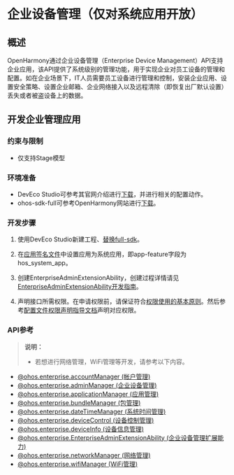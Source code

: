 # 企业设备管理（仅对系统应用开放）

## 概述
OpenHarmony通过企业设备管理（Enterprise Device Management）API支持企业应用，该API提供了系统级别的管理功能，用于实现企业对员工设备的管理和配置。如在企业场景下，IT人员需要员工设备进行管理和控制，安装企业应用、设置安全策略、设置企业邮箱、企业网络接入以及远程清除（即恢复出厂默认设置）丢失或者被盗设备上的数据。

## 开发企业管理应用

### 约束与限制
- 仅支持Stage模型

### 环境准备
- DevEco Studio可参考其官网介绍进行[下载](https://developer.harmonyos.com/cn/develop/deveco-studio#download)，并进行相关的配置动作。
- ohos-sdk-full可参考OpenHarmony网站进行[下载](https://gitee.com/openharmony/docs/blob/master/zh-cn/release-notes/OpenHarmony-v3.2-beta2.md#%E4%BB%8E%E9%95%9C%E5%83%8F%E7%AB%99%E7%82%B9%E8%8E%B7%E5%8F%96)。

### 开发步骤

1. 使用DevEco Studio新建工程、[替换full-sdk](https://gitee.com/openharmony/docs/blob/master/zh-cn/application-dev/faqs/full-sdk-switch-guide.md)。

2. 在[应用签名文件](../../security/accesstoken-overview.md#应用apl等级说明)中设置应用为系统应用，即app-feature字段为hos_system_app。

3. 创建EnterpriseAdminExtensionAbility，创建过程详情请见[EnterpriseAdminExtensionAbility开发指南](../../application-models/enterprise-extensionAbility.md)。

4. 声明接口所需权限。在申请权限前，请保证符合[权限使用的基本原则](../../security/accesstoken-overview.md#权限使用的基本原则)。然后参考[配置文件权限声明指导文档](../../security/accesstoken-guidelines.md#acl方式声明)声明对应权限。

### API参考

> **说明：**
>
> - 若想进行网络管理，WiFi管理等开发，请参考以下内容。
- [@ohos.enterprise.accountManager (帐户管理)](js-apis-enterprise-accountManager.md)
- [@ohos.enterprise.adminManager (企业设备管理)](js-apis-enterprise-adminManager.md)
- [@ohos.enterprise.applicationManager (应用管理)](js-apis-enterprise-applicationManager.md)
- [@ohos.enterprise.bundleManager (包管理)](js-apis-enterprise-bundleManager.md)
- [@ohos.enterprise.dateTimeManager (系统时间管理)](js-apis-enterprise-dateTimeManager.md)
- [@ohos.enterprise.deviceControl (设备控制管理)](js-apis-enterprise-deviceControl.md)
- [@ohos.enterprise.deviceInfo (设备信息管理)](js-apis-enterprise-deviceInfo.md)
- [@ohos.enterprise.EnterpriseAdminExtensionAbility (企业设备管理扩展能力)](js-apis-EnterpriseAdminExtensionAbility.md)
- [@ohos.enterprise.networkManager (网络管理)](js-apis-enterprise-networkManager.md)
- [@ohos.enterprise.wifiManager (WiFi管理)](js-apis-enterprise-wifiManager.md)